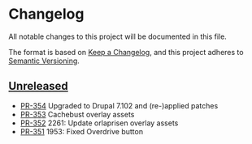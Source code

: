 # Changelog

All notable changes to this project will be documented in this file.

The format is based on [Keep a Changelog](https://keepachangelog.com/en/1.1.0/),
and this project adheres to [Semantic Versioning](https://semver.org/spec/v2.0.0.html).

## [Unreleased]

* [PR-354](https://github.com/eReolen/base/pull/354)
  Upgraded to Drupal 7.102 and (re-)applied patches
* [PR-353](https://github.com/eReolen/base/pull/353)
  Cachebust overlay assets
* [PR-352](https://github.com/eReolen/base/pull/352)
  2261: Update orlaprisen overlay assets
* [PR-351](https://github.com/eReolen/base/pull/351)
  1953: Fixed Overdrive button

[Unreleased]: https://github.com/eReolen/base
